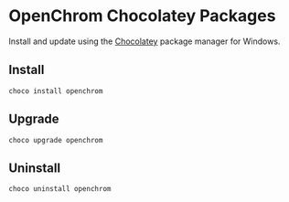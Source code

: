 # OpenChrom Chocolatey Packages

Install and update using the [Chocolatey](https://github.com/chocolatey) package manager for Windows.

## Install

    choco install openchrom


## Upgrade

    choco upgrade openchrom

## Uninstall

    choco uninstall openchrom
